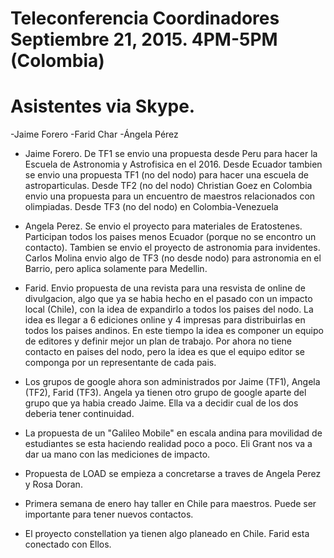 Teleconferencia Coordinadores Septiembre 21, 2015. 4PM-5PM (Colombia)
====================================================================

Asistentes via Skype.
==================== 
-Jaime Forero
-Farid Char
-Ángela Pérez

- Jaime Forero. De TF1 se envio una propuesta desde Peru para hacer la
  Escuela de Astronomia y Astrofisica en el 2016. Desde Ecuador tambien
  se envio una propuesta TF1 (no del nodo) para hacer una escuela de
  astroparticulas. Desde TF2 (no del nodo) Christian Goez en Colombia
  envio una propuesta para un encuentro de maestros relacionados con
  olimpiadas. Desde TF3 (no del nodo) en Colombia-Venezuela 

- Angela Perez. Se envio el proyecto para materiales de
  Eratostenes. Participan todos los paises menos Ecuador (porque no se
  encontro un contacto). Tambien se envio el proyecto de astronomia
  para invidentes. Carlos Molina envio algo de TF3 (no desde nodo) para
  astronomia en el Barrio, pero aplica solamente para Medellin.

- Farid. Envio propuesta de una revista para una resvista de
  online de divulgacion, algo que ya se habia hecho en el pasado con un impacto
  local (Chile), con la idea de expandirlo a todos los paises del
  nodo. La idea es llegar a 6 ediciones online y 4 impresas para
  distribuirlas en todos los paises andinos. En este tiempo la idea es
  componer un equipo de editores y definir mejor un plan de
  trabajo. Por ahora no tiene contacto en paises del nodo, pero la
  idea es que el equipo editor se componga por un representante de
  cada pais.

- Los grupos de google ahora son administrados por Jaime (TF1), Angela
  (TF2), Farid (TF3). Angela ya tienen otro grupo de google aparte del
  grupo que ya habia creado Jaime. Ella va a decidir cual de los dos
  deberia tener continuidad.

- La propuesta de un "Galileo Mobile" en escala andina para movilidad
  de estudiantes se esta haciendo realidad poco a poco. Eli Grant nos
  va a dar ua mano con las mediciones de impacto.

- Propuesta de LOAD se empieza a concretarse a traves de Angela Perez
  y Rosa Doran.

- Primera semana de enero hay taller en Chile para maestros. Puede ser
  importante para tener nuevos contactos.

- El proyecto constellation ya tienen algo planeado en Chile. Farid
  esta conectado con Ellos.


